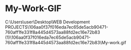 # My-Work-GIF
C:\Users\user\Desktop\WEB Development PROJECTS\106aa0f37f016eda7ec65de5acb90471-760aff1fe331f8a445d4573aa88fd2ec16e72b83 (1)\106aa0f37f016eda7ec65de5acb90471-760aff1fe331f8a445d4573aa88fd2ec16e72b83\My-work.gif
